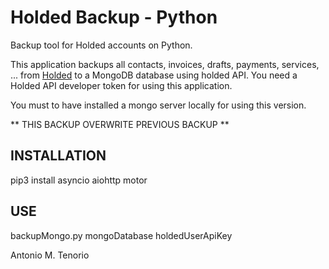 # Holded Backup - Python
Backup tool for Holded accounts on Python.

This application backups all contacts, invoices, drafts, payments, services, ... from [Holded](https://holded.com) to a MongoDB database using holded API.
You need a Holded API developer token for using this application.

You must to have installed a mongo server locally for using this version.

** THIS BACKUP OVERWRITE PREVIOUS BACKUP **

## INSTALLATION

pip3 install asyncio aiohttp motor

## USE

backupMongo.py mongoDatabase holdedUserApiKey









Antonio M. Tenorio
